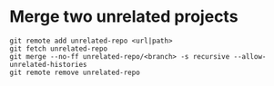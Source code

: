 # Merge two unrelated projects

```
git remote add unrelated-repo <url|path>
git fetch unrelated-repo
git merge --no-ff unrelated-repo/<branch> -s recursive --allow-unrelated-histories
git remote remove unrelated-repo
```
